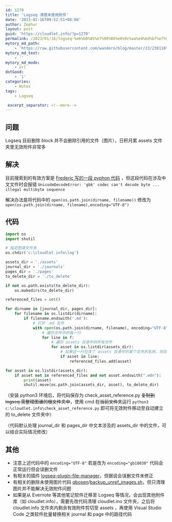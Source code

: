 ```yaml
---
id: 1270
title: 'Logseq 清理未使用附件'
date: '2023-01-16T09:52:51+08:00'
author: Zephur
layout: post
guid: 'https://cloudlet.info/?p=1270'
permalink: /2023/01/16/logseq-%e6%b8%85%e7%90%86%e6%9c%aa%e4%bd%bf%e7%94%a8%e9%99%84%e4%bb%b6/
mytory_md_path:
    - 'https://raw.githubusercontent.com/wandero/blog/master/23/230116%20Logseq%20%E6%B8%85%E7%90%86%E6%9C%AA%E4%BD%BF%E7%94%A8%E9%99%84%E4%BB%B6.md'
mytory_md_text:
    - ''
mytory_md_mode:
    - url
dotGood:
    - '1'
categories:
    - Notes
tags:
    - Logseq

 excerpt_separator: <!--more-->
---
```


## 问题

Logseq 目前删除 block 并不会删除引用的文件（图片），日积月累 assets 文件夹里无效附件非常多


## 解决

目前搜索到的有效方案是 [Frederic 写的一段 pyphon 代码](https://an.admirable.pro/logseq-delete-unused-assets/) ，但这段代码在涉及中文文件时会报错 `UnicodeDecodeError: 'gbk' codec can't decode byte ... illegal multibyte sequence`

<!--more-->

解决办法是将代码中的 `open(os.path.join(dirname, filename))` 修改为 `open(os.path.join(dirname, filename),encoding="UTF-8")`

## 代码

```python
import os
import shutil

# 指定图谱文件夹
os.chdir('c:\cloudlet.info\log')

assets_dir = './assets'
journal_dir = './journals'
pages_dir = './pages'
to_delete_dir = './to_delete'

if not os.path.exists(to_delete_dir):
    os.makedirs(to_delete_dir)

referenced_files = set()

for dirname in [journal_dir, pages_dir]:
    for filename in os.listdir(dirname):
        if filename.endswith('.md'):
            # 打开 .md 文件
            with open(os.path.join(dirname, filename), encoding="UTF-8") as f:
                # 遍历文件中的每一行
                for line in f:
                    # 遍历 assets 目录中的所有文件
                    for asset in os.listdir(assets_dir):
                        # 如果这一行包含了 assets 目录中的某个文件的名称，则将这个文件的名称加入到 referenced_files 集合中
                        if asset in line:
                            referenced_files.add(asset)

for asset in os.listdir(assets_dir):
    if asset not in referenced_files and not asset.endswith(".edn"):
        print(asset)
        shutil.move(os.path.join(assets_dir, asset), to_delete_dir)

```

（安装 python3 环境后，将代码保存为 check\_asset\_reference.py <del>复制到 logseq 需整理图谱的根文件夹中</del>，使用 cmd <del>在当前文件夹</del>运行 `python3 c:\cloudlet.info\check_asset_reference.py` 即可将无效附件移动至自动建立的 to\_delete 文件夹中）

（代码默认处理 journal\_dir 和 pages\_dir 中文本涉及的 assets\_dir 中的文件，可以结合实际情况修改）

## 其他

- 注意上述代码中的 `encoding="UTF-8"` 若是改为 `encoding="gb18030"` 代码会正常运行但会误删文件
- 有相关的插件 [logseq-plugin-file-manager](https://github.com/haydenull/logseq-plugin-file-manager)，但据说会误删文件未修正
- 有相关的删除未使用图片代码 [qbosen](https://gist.github.com/qbosen)/[backup\_unref\_images.sh](https://gist.github.com/qbosen/dd6d66255cd225e3daa7f3563737a01c)，但只清理图片并不能解决无效附件问题
- 如果是从 Evernote 等其他笔记软件迁移至 Logseq 等情况，会出现其他附件库（如 cloudlet.info），需要先改代码清理 cloudlet.ino 文件夹，之后将 cloudlet.info 文件夹内剩余有效附件剪切至 assets ，再使用 Visual Studio Code 之类软件批量替换相关 journal 和 page 中的路径代码